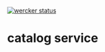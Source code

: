 [![wercker status](https://app.wercker.com/status/63ee986406a649cf6315a96eec0511dd/m/ "wercker status")](https://app.wercker.com/project/byKey/63ee986406a649cf6315a96eec0511dd)
# catalog service
